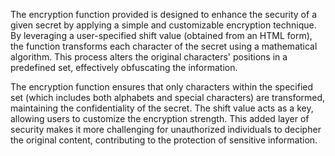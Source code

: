 The encryption function provided is designed to enhance the security of a given secret by applying a simple and customizable encryption technique. By leveraging a user-specified shift value (obtained from an HTML form), the function transforms each character of the secret using a mathematical algorithm. This process alters the original characters' positions in a predefined set, effectively obfuscating the information.

The encryption function ensures that only characters within the specified set (which includes both alphabets and special characters) are transformed, maintaining the confidentiality of the secret. The shift value acts as a key, allowing users to customize the encryption strength. This added layer of security makes it more challenging for unauthorized individuals to decipher the original content, contributing to the protection of sensitive information.
